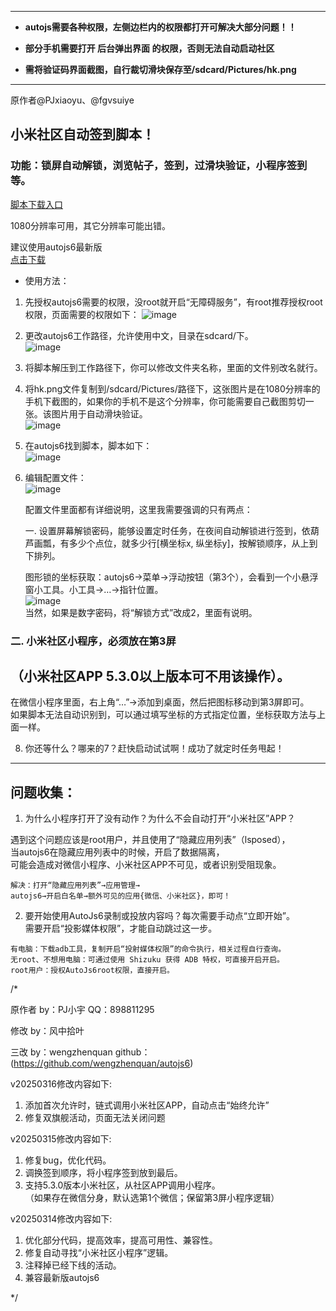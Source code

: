 ******************************************************************
*   __autojs需要各种权限，左侧边栏内的权限都打开可解决大部分问题！！__

*   __部分手机需要打开 后台弹出界面  的权限，否则无法自动启动社区__

*   __需将验证码界面截图，自行裁切滑块保存至/sdcard/Pictures/hk.png__
******************************************************************


原作者@PJxiaoyu、@fgvsuiye

## 小米社区自动签到脚本！
### 功能：锁屏自动解锁，浏览帖子，签到，过滑块验证，小程序签到等。  

[脚本下载入口](https://github.com/wengzhenquan/autojs6/releases)

1080分辨率可用，其它分辨率可能出错。  

建议使用autojs6最新版  
[点击下载](https://github.com/SuperMonster003/AutoJs6/releases)  


* 使用方法：  
1. 先授权autojs6需要的权限，没root就开启“无障碍服务”，有root推荐授权root权限，页面需要的权限如下：
    ![image](说明/需要的权限.jpg)  



2. 更改autojs6工作路径，允许使用中文，目录在sdcard/下。  
![image](说明/更改工作路径.jpg)  

3. 将脚本解压到工作路径下，你可以修改文件夹名称，里面的文件别改名就行。  

4. 将hk.png文件复制到/sdcard/Pictures/路径下，这张图片是在1080分辨率的手机下截图的，如果你的手机不是这个分辨率，你可能需要自己截图剪切一张。该图片用于自动滑块验证。  
![image](说明/移动hk.png至sdcard_Pictures路径下.jpg)  


5. 在autojs6找到脚本，脚本如下：  
   ![image](说明/主界面.jpg)  


6. 编辑配置文件：  
   ![image](说明/配置文件说明.jpg)  

   配置文件里面都有详细说明，这里我需要强调的只有两点：
   
   一. 设置屏幕解锁密码，能够设置定时任务，在夜间自动解锁进行签到，依葫芦画瓢，有多少个点位，就多少行[横坐标x, 纵坐标y]，按解锁顺序，从上到下排列。
   
   图形锁的坐标获取：autojs6→菜单→浮动按钮（第3个），会看到一个小悬浮窗小工具。小工具→…→指针位置。  
   ![image](说明/获取坐标工具.jpg)  
   当然，如果是数字密码，将“解锁方式”改成2，里面有说明。
   
###   二. 小米社区小程序，必须放在第3屏  
##   （小米社区APP 5.3.0以上版本可不用该操作）。  
   在微信小程序里面，右上角“…”→添加到桌面，然后把图标移动到第3屏即可。  
   如果脚本无法自动识别到，可以通过填写坐标的方式指定位置，坐标获取方法与上面一样。  
    

   
8. 你还等什么？哪来的7？赶快启动试试啊！成功了就定时任务甩起！

----   
## 问题收集：
   1. 为什么小程序打开了没有动作？为什么不会自动打开“小米社区”APP？  
   
   遇到这个问题应该是root用户，并且使用了“隐藏应用列表”（lsposed），  
   当autojs6在隐藏应用列表中的时候，开启了数据隔离，  
   可能会造成对微信小程序、小米社区APP不可见，或者识别受阻现象。  
   ```
   解决：打开“隐藏应用列表”→应用管理→
   autojs6→开启白名单→额外可见的应用{微信、小米社区}，即可！
   ```
   2. 要开始使用AutoJs6录制或投放内容吗？每次需要手动点“立即开始”。  
   需要开启“投影媒体权限”，才能自动跳过这一步。
   ```
   有电脑：下载adb工具，复制开启“投射媒体权限”的命令执行，相关过程自行查询。
   无root、不想用电脑：可通过使用 Shizuku 获得 ADB 特权，可直接开启开启。
   root用户：授权AutoJs6root权限，直接开启。
   ```
  
   

/*

原作者  by：PJ小宇    QQ：898811295

修改    by：风中拾叶

三改   by：wengzhenquan
github：(https://github.com/wengzhenquan/autojs6)

v20250316修改内容如下:

1. 添加首次允许时，链式调用小米社区APP，自动点击“始终允许”
2. 修复双旗舰活动，页面无法关闭问题



v20250315修改内容如下:

1. 修复bug，优化代码。
2. 调换签到顺序，将小程序签到放到最后。
3. 支持5.3.0版本小米社区，从社区APP调用小程序。  
（如果存在微信分身，默认选第1个微信；保留第3屏小程序逻辑）


v20250314修改内容如下:

1. 优化部分代码，提高效率，提高可用性、兼容性。
2. 修复自动寻找“小米社区小程序”逻辑。
3. 注释掉已经下线的活动。
4. 兼容最新版autojs6

*/

